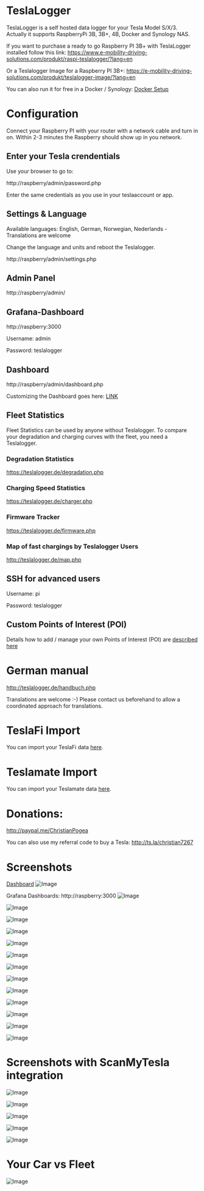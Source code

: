 # TeslaLogger

TeslaLogger is a self hosted data logger for your Tesla Model S/X/3. Actually it supports RaspberryPi 3B, 3B+, 4B, Docker and Synology NAS.

If you want to purchase a ready to go Raspberry PI 3B+ with TeslaLogger installed follow this link:
https://www.e-mobility-driving-solutions.com/produkt/raspi-teslalogger/?lang=en

Or a Teslalogger Image for a Raspberry PI 3B+: 
https://e-mobility-driving-solutions.com/produkt/teslalogger-image/?lang=en

You can also run it for free in a Docker / Synology:
[Docker Setup](docker_setup.md)

# Configuration
Connect your Raspberry PI with your router with a network cable and turn in on.
Within 2-3 minutes the Raspberry should show up in you network.

## Enter your Tesla crendentials
Use your browser to go to:

http://raspberry/admin/password.php

Enter the same credentials as you use in your teslaaccount or app.

## Settings & Language
Available languages: English, German, Norwegian, Nederlands - Translations are welcome

Change the language and units and reboot the Teslalogger.

http://raspberry/admin/settings.php

## Admin Panel
http://raspberry/admin/

## Grafana-Dashboard
http://raspberry:3000

Username: admin

Password: teslalogger

## Dashboard
http://raspberry/admin/dashboard.php

Customizing the Dashboard goes here: [LINK](dashboard.md)

## Fleet Statistics
Fleet Statistics can be used by anyone without Teslalogger. To compare your degradation and charging curves with the fleet, you need a Teslalogger.

### Degradation Statistics
https://teslalogger.de/degradation.php

### Charging Speed Statistics
https://teslalogger.de/charger.php

### Firmware Tracker
https://teslalogger.de/firmware.php

### Map of fast chargings by Teslalogger Users
http://teslalogger.de/map.php

## SSH for advanced users

Username: pi

Password: teslalogger

## Custom Points of Interest (POI)

Details how to add / manage your own Points of Interest (POI) are [described here](TeslaLogger/Geofence.md)

# German manual
http://teslalogger.de/handbuch.php

Translations are welcome :-)
Please contact us beforehand to allow a coordinated approach for translations.

# TeslaFi Import
You can import your TeslaFi data [here](TeslaFi-Import/README.md).

# Teslamate Import
You can import your Teslamate data [here](Teslamate-Import/README.md).

# Donations:
http://paypal.me/ChristianPogea

You can also use my referral code to buy a Tesla:
http://ts.la/christian7267

# Screenshots
 [Dashboard](dashboard.md)
![Image](https://raw.githubusercontent.com/bassmaster187/TeslaLogger/master/TeslaLogger/screenshots/Dashboard.PNG)

Grafana Dashboards: http://raspberry:3000
![Image](https://raw.githubusercontent.com/bassmaster187/TeslaLogger/master/TeslaLogger/screenshots/verbrauch_en.png)

![Image](https://raw.githubusercontent.com/bassmaster187/TeslaLogger/master/TeslaLogger/screenshots/trip_en.png)

![Image](https://raw.githubusercontent.com/bassmaster187/TeslaLogger/master/TeslaLogger/screenshots/laden_en.png)

![Image](https://raw.githubusercontent.com/bassmaster187/TeslaLogger/master/TeslaLogger/screenshots/ladehistorie_en.png)

![Image](https://raw.githubusercontent.com/bassmaster187/TeslaLogger/master/TeslaLogger/screenshots/ladestatistik_en.png)

![Image](https://raw.githubusercontent.com/bassmaster187/TeslaLogger/master/TeslaLogger/screenshots/akkutrips_en.png)

![Image](https://raw.githubusercontent.com/bassmaster187/TeslaLogger/master/TeslaLogger/screenshots/degradation_en.png)

![Image](https://raw.githubusercontent.com/bassmaster187/TeslaLogger/master/TeslaLogger/screenshots/SOCladestatistik_en.png)

![Image](https://raw.githubusercontent.com/bassmaster187/TeslaLogger/master/TeslaLogger/screenshots/vampirdrain_en.png)

![Image](https://raw.githubusercontent.com/bassmaster187/TeslaLogger/master/TeslaLogger/screenshots/vampirdrain_month_en.png)

![Image](https://raw.githubusercontent.com/bassmaster187/TeslaLogger/master/TeslaLogger/screenshots/visited.PNG)

![Image](https://raw.githubusercontent.com/bassmaster187/TeslaLogger/master/TeslaLogger/screenshots/Trip-Monatsstatistik.PNG)

![Image](https://raw.githubusercontent.com/bassmaster187/TeslaLogger/master/TeslaLogger/screenshots/geofence_edit.png)

# Screenshots with ScanMyTesla integration #

![Image](https://raw.githubusercontent.com/bassmaster187/TeslaLogger/master/TeslaLogger/screenshots/Zellspannungen_ScanMyTesla.png)

![Image](https://raw.githubusercontent.com/bassmaster187/TeslaLogger/master/TeslaLogger/screenshots/HVAC-ScanMyTesla.png)

![Image](https://raw.githubusercontent.com/bassmaster187/TeslaLogger/master/TeslaLogger/screenshots/verbrauch-ScanMyTesla.png)

![Image](https://raw.githubusercontent.com/bassmaster187/TeslaLogger/master/TeslaLogger/screenshots/performance-ScanMyTesla.png)

![Image](https://raw.githubusercontent.com/bassmaster187/TeslaLogger/master/TeslaLogger/screenshots/Zelltemperaturen.PNG)

# Your Car vs Fleet #
![Image](https://raw.githubusercontent.com/bassmaster187/TeslaLogger/master/TeslaLogger/screenshots/MyDegradationVsFleet.PNG)

